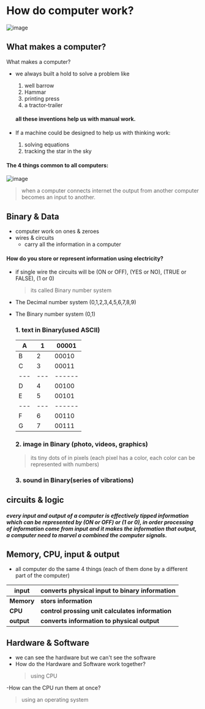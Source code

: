 # How do computer work?
![image](https://images.saymedia-content.com/.image/ar_4:3%2Cc_fill%2Ccs_srgb%2Cq_auto:good%2Cw_1200/MTc0MzAxMzA2NDcwMDE2NTA4/the-four-main-categories-of-computer-hardware-parts.png)

## What makes a computer?
What makes a computer?
- we always built a hold to solve a problem like 
  1. well barrow
  2. Hammar
  3. printing press
  4. a tractor-trailer
  #### all these inventions help us with manual work.

- If a machine could be designed to help us with thinking work:
  1. solving equations 
  2. tracking the star in the sky


#### The 4 things common to all computers:
  ![image](https://www.computernetworkingnotes.org/images/networking-tutorials/nt18-01-functions-of-a-computer.png)

> when a computer connects internet the output from another computer becomes an input to another.

## Binary & Data
* computer work on ones & zeroes
* wires & circuits
  - carry all the information in a computer

#### How do you store or represent information using electricity?
- if single wire the circuits will be (ON or OFF), (YES or NO), (TRUE or FALSE), (1 or 0)
  > its called Binary number system
- The Decimal number system (0,1,2,3,4,5,6,7,8,9)
- The Binary number system (0,1)


  ### 1. text in Binary(used ASCII)
  | A | 1 | 00001|
  |---|---|------|
  |B  | 2 | 00010|
  | C | 3 | 00011|
  |---|---|------|
  | D | 4 | 00100|
  | E | 5 | 00101|
  |---|---|------|
  | F | 6 | 00110|
  |G  |7  |00111 |

  ### 2. image in Binary (photo, videos, graphics)
  > its tiny dots of in pixels (each pixel has a color, each color can be represented with numbers) 

  ### 3. sound in Binary(series of vibrations)


## circuits & logic
##### every input and output of a computer is effectively tipped information which can be represented by (ON or OFF) or (1 or 0), in order processing of information come from input and it makes the information that output, a computer need to marvel a combined the computer signals.


## Memory, CPU, input & output
- all computer do the same 4 things (each of them done by a different part of the computer)

| input | converts physical input to binary information |
|--- |---|
| **Memory** | **stors information** |
| **CPU** | **control prossing unit calculates information** |
|**output** | **converts information to physical output** |


## Hardware & Software
- we can see the hardware but we can't see the software
- How do the Hardware and Software work together?
  >using CPU
  
-How can the CPU run them at once?
  > using an operating system


